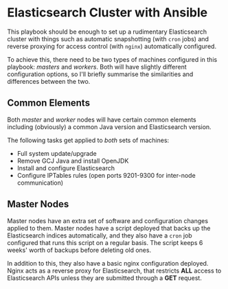 # Elasticsearch Cluster with Ansible

This playbook should be enough to set up a rudimentary Elasticsearch cluster
with things such as automatic snapshotting (with `cron` jobs) and reverse
proxying for access control (with `nginx`) automatically configured.

To achieve this, there need to be two types of machines configured in this
playbook: *masters* and *workers*. Both will have slightly different
configuration options, so I'll briefly summarise the similarities and
differences between the two.


## Common Elements

Both *master* and *worker* nodes will have certain common elements including
(obviously) a common Java version and Elasticsearch version.

The following tasks get applied to *both* sets of machines:
* Full system update/upgrade
* Remove GCJ Java and install OpenJDK
* Install and configure Elasticsearch
* Configure IPTables rules (open ports 9201-9300 for inter-node communication)


## Master Nodes

Master nodes have an extra set of software and configuration changes applied
to them. Master nodes have a script deployed that backs up the Elasticsearch
indices automatically, and they also have a `cron` job configured that runs
this script on a regular basis. The script keeps 6 weeks' worth of backups
before deleting old ones.

In addition to this, they also have a basic nginx configuration deployed.
Nginx acts as a reverse proxy for Elasticsearch, that restricts **ALL** access
to Elasticsearch APIs unless they are submitted through a **GET** request.
